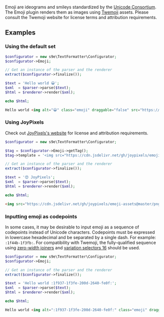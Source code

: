 Emoji are ideograms and smileys standardized by the [Unicode Consortium](http://unicode.org/emoji/). The Emoji plugin renders them as images using [Twemoji](https://twemoji.twitter.com/) assets. Please consult the Twemoji website for license terms and attribution requirements.


## Examples

### Using the default set

```php
$configurator = new s9e\TextFormatter\Configurator;
$configurator->Emoji;

// Get an instance of the parser and the renderer
extract($configurator->finalize());

$text = 'Hello world 😀';
$xml  = $parser->parse($text);
$html = $renderer->render($xml);

echo $html;
```
```html
Hello world <img alt="😀" class="emoji" draggable="false" src="https://cdn.jsdelivr.net/gh/twitter/twemoji@latest/assets/svg/1f600.svg">
```


### Using JoyPixels

Check out [JoyPixels's website](https://www.joypixels.com/licenses/free) for license and attribution requirements.

```php
$configurator = new s9e\TextFormatter\Configurator;

$tag = $configurator->Emoji->getTag();
$tag->template = '<img src="https://cdn.jsdelivr.net/gh/joypixels/emoji-assets@master/png/64/{@seq}.png">';

// Get an instance of the parser and the renderer
extract($configurator->finalize());

$text = '😍 JoyPixels';
$xml  = $parser->parse($text);
$html = $renderer->render($xml);

echo $html;
```
```html
<img src="https://cdn.jsdelivr.net/gh/joypixels/emoji-assets@master/png/64/1f60d.png"> JoyPixels
```


### Inputting emoji as codepoints

In some cases, it may be desirable to input emoji as a sequence of codepoints instead of Unicode characters. Codepoints must be expressed in lowercase hexadecimal and be separated by a single dash. For example: `:1f44b-1f3fb:`. For compatibility with Twemoji, the fully-qualified sequence using [zero-width joiners](https://en.wikipedia.org/wiki/Zero-width_joiner) and [variation selectors 16](https://en.wikipedia.org/wiki/Variation_Selectors_(Unicode_block)) should be used.

```php
$configurator = new s9e\TextFormatter\Configurator;
$configurator->Emoji;

// Get an instance of the parser and the renderer
extract($configurator->finalize());

$text = 'Hello world :1f937-1f3fe-200d-2640-fe0f:';
$xml  = $parser->parse($text);
$html = $renderer->render($xml);

echo $html;
```
```html
Hello world <img alt=":1f937-1f3fe-200d-2640-fe0f:" class="emoji" draggable="false" src="https://cdn.jsdelivr.net/gh/twitter/twemoji@latest/assets/svg/1f937-1f3fe-200d-2640-fe0f.svg">
```

